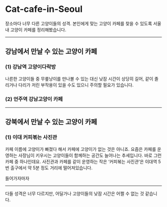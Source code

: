 # Cat-cafe-in-Seoul
장소마다 너무 다른 고양이들의 성격. 본인에게 맞는 고양이 카페를 찾을 수 있도록 서울 내 고양이 카페를 정리해봤습니다.
***

## 강남에서 만날 수 있는 고양이 카페

### (1) 강남역 고양이다락방

나른한 고양이들 중 무릎냥이를 만나볼 수 있는
대신 낮잠 시간이 상당히 길어, 같이 졸리거나 다리가 저린 부작용이 있을 수도 있으니 주의할 필요가 있습니다.

### (2) 언주역 강남고양이 카페


***

## 강북에서 만날 수 있는 고양이 카페

### (1) 이대 커피볶는 사진관

카페 이름에 고양이가 빠졌다 해서 카페에 고양이가 없는 것은 아니죠.
요즘은 카페를 운영하는 사장님이 키우시는 고양이들이 함께하는 공간도 늘어나는 추세입니다. 바로 그런 카페 중 하나인데요.
사진관과 카페를 같이 운영하는 작은 ‘커피볶는 사진관’은 이대역 5번 출구에서 약 5분 정도 거리에 떨어져있습니다.

들어가자마자 

***

다들 성격은 너무 다르지만, 어딜가나 고양이들의 낮잠 시간은 어쩔 수 없는 것 같습니다.